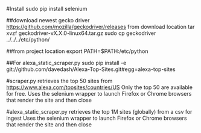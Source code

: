 #Install
    sudo pip install selenium

##download newest gecko driver
    https://github.com/mozilla/geckodriver/releases
    from download location
    tar xvzf geckodriver-vX.X.0-linux64.tar.gz
    sudo cp geckodriver ../../../etc/python/

##from project location
    export PATH=$PATH:/etc/python

##For alexa_static_scraper.py
    sudo pip install -e git://github.com/davedash/Alexa-Top-Sites.git#egg=alexa-top-sites

#scraper.py
    retrieves the top 50 sites from https://www.alexa.com/topsites/countries/US
    Only the top 50 are available for free.
    Uses the selenium wrapper to launch Firefox or Chrome browsers that render the site and then close

#alexa_static_scraper.py
    retrieves the top 1M sites (globally) from a csv for ingest
    Uses the selenium wrapper to launch Firefox or Chrome browsers that render the site and then close
